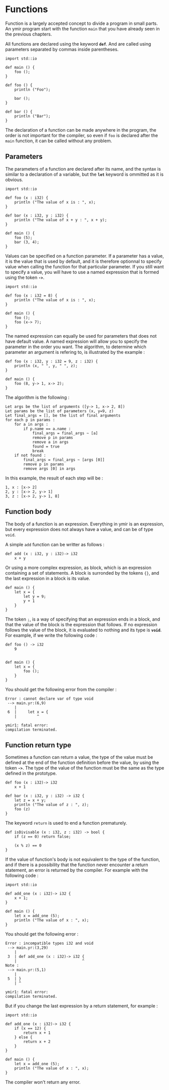 # Functions

Function is a largely accepted concept to divide a program in small
parts. An ymir program start with the function `main` that you have
already seen in the previous chapters.

All functions are declared using the keyword **`def`**. And are called
using parameters separated by commas inside parentheses.

```ymir 
import std::io 

def main () {
	foo ();
}

def foo () {
	println ("Foo");
	
	bar ();
}

def bar () {
	println ("Bar");
}
```

The declaration of a function can be made anywhere in the program, the
order is not important for the compiler, so even if `foo` is declared
after the `main` function, it can be called without any problem.


## Parameters 

The parameters of a function are declared after its name, and the syntax
is similar to a declaration of a variable, but the **`let`** keyword
is ommitted as it is obvious.

```ymir 
import std::io 

def foo (x : i32) {
	println ("The value of x is : ", x);
}

def bar (x : i32, y : i32) {
	println ("The value of x + y : ", x + y);
}

def main () {
	foo (5);
	bar (3, 4);
}
```

Values can be specified on a function parameter. If a parameter has a
value, it is the value that is used by default, and it is therefore
optionnal to specify value when calling the function for that
particular parameter. If you still want to specify a value, you will
have to use a named expression that is formed using the token
**`->`**.

```ymir 
import std::io

def foo (x : i32 = 8) {
	println ("The value of x is : ", x);
}

def main () {
	foo ();
	foo (x-> 7);
}
```

The named expression can equally be used for parameters that does not
have default value. A named expression will allow you to specify the
parameter in the order you want. The algorithm, to determine which
parameter an argument is refering to, is illustrated by the example : 

```ymir
def foo (x : i32, y : i32 = 9, z : i32) {
	println (x, " ", y, " ", z);
}

def main () {
	foo (8, y-> 1, x-> 2);
}
```

The algorithm is the following : 

```ymir
Let args be the list of arguments ([y-> 1, x-> 2, 8])
Let params be the list of parameters (x, y=9, z)
Let final_args = [], be the list of final arguments
for each p in params :
	for a in args :
	    if p.name == a.name : 
			final_args = final_args ~ [a]
			remove p in params
			remove a in args
			found = true
			break
	if not found : 
		final_args = final_args ~ [args [0]]
		remove p in params
		remove args [0] in args	
```

In this example, the result of each step will be : 
```
1, x : [x-> 2]
2, y : [x-> 2, y-> 1]
3, z : [x-> 2, y-> 1, 8]
```

## Function body

The body of a function is an expression. Everything in ymir is an
expression, but every expression does not always have a value, and can
be of type `void`.

A simple `add` function can be writter as follows : 
```ymir
def add (x : i32, y : i32)-> i32 
	x + y
```

Or using a more complex expression, as block, which is an expression
containing a set of statements. A block is surronded by the tokens `{}`,
and the last expression in a block is its value. 

```ymir
def main () {
	let x = {
		let y = 9;
		y + 1
	}
}
```

The token `;`, is a way of specifying that an expression ends in a
block, and that the value of the block is the expression that
follows. If no expression follows the value of the block, it is evaluated
to nothing and its type is **`void`**. For example, if we write the
following code :

```ymir
def foo () -> i32 
    9


def main () {
    let x = {
        foo ();
    }
}
```

You should get the following error from the compiler : 
```
Error : cannot declare var of type void
 --> main.yr:(6,9)
    | 
 6  |     let x = {
    |         ^

ymir1: fatal error: 
compilation terminated.
```

## Function return type

Sometimes a function can return a value, the type of the value must be
defined at the end of the function definition before the value, by
using the token **`->`**. The type of the value of the function must
be the same as the type defined in the prototype.

```ymir
def foo (x : i32)-> i32 
	x + 1
	
def bar (x : i32, y : i32) -> i32 {
	let z = x + y;
	println ("The value of z : ", z);
	foo (z)
}
```

The keyword `return` is used to end a function prematurely.

```ymir
def isDivisable (x : i32, z : i32) -> bool {
	if (z == 0) return false;
	
	(x % z) == 0
}
```

If the value of function's body is not equivalent to the type
of the function, and if there is a possibility that the function never
encounter a return statement, an error is returned by the compiler. For
example with the following code :

```ymir
import std::io

def add_one (x : i32)-> i32 {
	x + 1;
}

def main () {
	let x = add_one (5);
	println ("The value of x : ", x);
}
```

You should get the following error : 

```
Error : incompatible types i32 and void
 --> main.yr:(3,29)
    | 
 3  | def add_one (x : i32)-> i32 {
    |                             ^
Note : 
 --> main.yr:(5,1)
    | 
 5  | }
    | ^

ymir1: fatal error: 
compilation terminated.
```

But if you change the last expression by a return statement, for example : 

```ymir
import std::io

def add_one (x : i32)-> i32 {
    if (x == 12) {
        return x + 1
    } else {
        return x + 2
    }
}

def main () {
    let x = add_one (5);
    println ("The value of x : ", x);
}
```

The compiler won't return any error.
